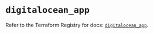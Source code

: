 # `digitalocean_app`

Refer to the Terraform Registry for docs: [`digitalocean_app`](https://registry.terraform.io/providers/digitalocean/digitalocean/2.48.2/docs/resources/app).
